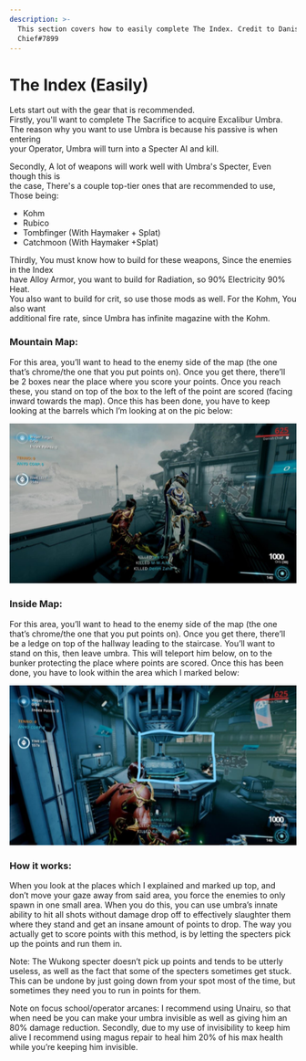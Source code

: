 ```yaml
---
description: >-
  This section covers how to easily complete The Index. Credit to Danish
  Chief#7899
---
```


# The Index \(Easily\)

Lets start out with the gear that is recommended.  
Firstly, you'll want to complete The Sacrifice to acquire Excalibur Umbra.  
The reason why you want to use Umbra is because his passive is when entering  
your Operator, Umbra will turn into a Specter AI and kill.  
  
Secondly, A lot of weapons will work well with Umbra's Specter, Even though this is  
the case, There's a couple top-tier ones that are recommended to use, Those being:

* Kohm
* Rubico
* Tombfinger \(With Haymaker + Splat\)
* Catchmoon \(With Haymaker +Splat\)

Thirdly, You must know how to build for these weapons, Since the enemies in the Index   
have Alloy Armor, you want to build for Radiation, so 90% Electricity 90% Heat.  
You also want to build for crit, so use those mods as well. For the Kohm, You also want  
additional fire rate, since Umbra has infinite magazine with the Kohm.

### Mountain Map: 

For this area, you’ll want to head to the enemy side of the map \(the one that’s chrome/the one that you put points on\). Once you get there, there’ll be 2 boxes near the place where you score your points. Once you reach these, you stand on top of the box to the left of the point are scored \(facing inward towards the map\). Once this has been done, you have to keep looking at the barrels which I’m looking at on the pic below: 

![](../.gitbook/assets/image%20%2857%29.png)

### Inside Map: 

For this area, you’ll want to head to the enemy side of the map \(the one that’s chrome/the one that you put points on\). Once you get there, there’ll be a ledge on top of the hallway leading to the staircase. You’ll want to stand on this, then leave umbra. This will teleport him below, on to the bunker protecting the place where points are scored. Once this has been done, you have to look within the area which I marked below:

![](../.gitbook/assets/image%20%285%29.png)

### How it works: 

When you look at the places which I explained and marked up top, and don’t move your gaze away from said area, you force the enemies to only spawn in one small area. When you do this, you can use umbra’s innate ability to hit all shots without damage drop off to effectively slaughter them where they stand and get an insane amount of points to drop. The way you actually get to score points with this method, is by letting the specters pick up the points and run them in.

Note: The Wukong specter doesn’t pick up points and tends to be utterly useless, as well as the fact that some of the specters sometimes get stuck. This can be undone by just going down from your spot most of the time, but sometimes they need you to run in points for them.

Note on focus school/operator arcanes: I recommend using Unairu, so that when need be you can make your umbra invisible as well as giving him an 80% damage reduction. Secondly, due to my use of invisibility to keep him alive I recommend using magus repair to heal him 20% of his max health while you’re keeping him invisible.



